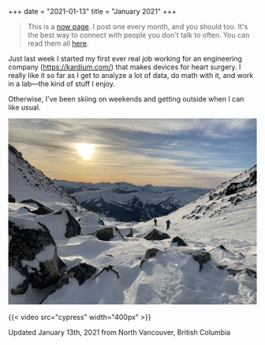 +++
date = "2021-01-13"
title = "January 2021"
+++

> This is a [now page](https://sive.rs/now). I post one every month, and you should too. It's the best way to connect with people you don't talk to often. You can read them all [here](/now).

Just last week I started my first ever real job working for an engineering company (https://kardium.com/) that makes devices for heart surgery. I really like it so far as I get to analyze a lot of data, do math with it, and work in a lab—the kind of stuff I enjoy.

Otherwise, I've been skiing on weekends and getting outside when I can like usual.

![](skiing.jpeg)

{{< video src="cypress" width="400px" >}}


Updated January 13th, 2021 from North Vancouver, British Columbia
